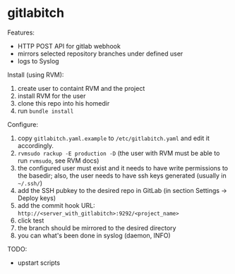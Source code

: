 gitlabitch
==========

Features:
 - HTTP POST API for gitlab webhook
 - mirrors selected repository branches under defined user
 - logs to Syslog

Install (using RVM):
  1. create user to containt RVM and the project
  2. install RVM for the user
  3. clone this repo into his homedir
  4. run `bundle install`

Configure:
  1. copy `gitlabitch.yaml.example` to `/etc/gitlabitch.yaml` and edit it accordingly.
  2. `rvmsudo rackup -E production -D` (the user with RVM must be able to run `rvmsudo`, see RVM docs)
  3. the configured user must exist and it needs to have write permissions to the basedir; also, the user needs to have ssh keys generated (usually in `~/.ssh/`)
  4. add the SSH pubkey to the desired repo in GitLab (in section Settings -> Deploy keys)
  5. add the commit hook URL: `http://<server_with_gitlabitch>:9292/<project_name>`
  6. click test
  7. the branch should be mirrored to the desired directory
  8. you can what's been done in syslog (daemon, INFO)

TODO:
  - upstart scripts
